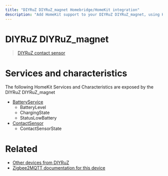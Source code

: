 ```yaml
---
title: "DIYRuZ DIYRuZ_magnet Homebridge/HomeKit integration"
description: "Add HomeKit support to your DIYRuZ DIYRuZ_magnet, using Homebridge, Zigbee2MQTT and homebridge-z2m."
---
```

<!---
This file has been GENERATED using src/docgen/docgen.ts
DO NOT EDIT THIS FILE MANUALLY!
-->
# DIYRuZ DIYRuZ_magnet
> [DIYRuZ contact sensor](https://modkam.ru/?p=1220)


# Services and characteristics
The following HomeKit Services and Characteristics are exposed by
the DIYRuZ DIYRuZ_magnet

* [BatteryService](../../battery.md)
  * BatteryLevel
  * ChargingState
  * StatusLowBattery
* [ContactSensor](../../sensors.md)
  * ContactSensorState


# Related
* [Other devices from DIYRuZ](../index.md#diyruz)
* [Zigbee2MQTT documentation for this device](https://www.zigbee2mqtt.io/devices/DIYRuZ_magnet.html)